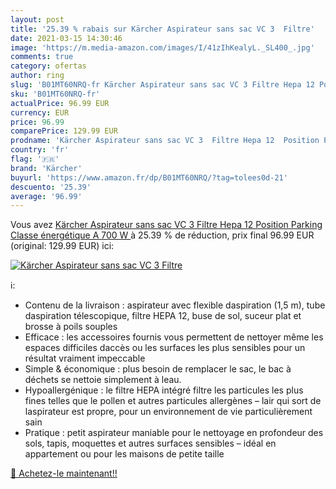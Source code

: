 ```yaml
---
layout: post
title: '25.39 % rabais sur Kärcher Aspirateur sans sac VC 3  Filtre'
date: 2021-03-15 14:30:46
image: 'https://m.media-amazon.com/images/I/41zIhKealyL._SL400_.jpg'
comments: true
category: ofertas
author: ring
slug: 'B01MT60NRQ-fr Kärcher Aspirateur sans sac VC 3 Filtre Hepa 12 Position...'
sku: 'B01MT60NRQ-fr'
actualPrice: 96.99 EUR
currency: EUR
price: 96.99
comparePrice: 129.99 EUR
prodname: 'Kärcher Aspirateur sans sac VC 3  Filtre Hepa 12  Position Parking  Classe énergétique A  700 W '
country: 'fr'
flag: '🇫🇷'
brand: 'Kärcher'
buyurl: 'https://www.amazon.fr/dp/B01MT60NRQ/?tag=tolees0d-21'
descuento: '25.39'
average: '96.99'
---
```


Vous avez [Kärcher Aspirateur sans sac VC 3  Filtre Hepa 12  Position Parking  Classe énergétique A  700 W ](https://www.amazon.fr/dp/B01MT60NRQ/?tag=tolees0d-21)  à  25.39 % de réduction, prix final  96.99 EUR (original: 129.99 EUR) ici:

[![Kärcher Aspirateur sans sac VC 3  Filtre](https://m.media-amazon.com/images/I/41zIhKealyL._SL400_.jpg)](https://www.amazon.fr/dp/B01MT60NRQ/?tag=tolees0d-21)

ℹ️:

- Contenu de la livraison : aspirateur avec flexible daspiration (1,5 m), tube daspiration télescopique, filtre HEPA 12, buse de sol, suceur plat et brosse à poils souples
- Efficace : les accessoires fournis vous permettent de nettoyer même les espaces difficiles daccès ou les surfaces les plus sensibles pour un résultat vraiment impeccable
- Simple & économique : plus besoin de remplacer le sac, le bac à déchets se nettoie simplement à leau.
- Hypoallergénique : le filtre HEPA intégré filtre les particules les plus fines telles que le pollen et autres particules allergènes – lair qui sort de laspirateur est propre, pour un environnement de vie particulièrement sain
- Pratique : petit aspirateur maniable pour le nettoyage en profondeur des sols, tapis, moquettes et autres surfaces sensibles – idéal en appartement ou pour les maisons de petite taille

[🛒 Achetez-le maintenant!!](https://www.amazon.fr/dp/B01MT60NRQ/?tag=tolees0d-21)
